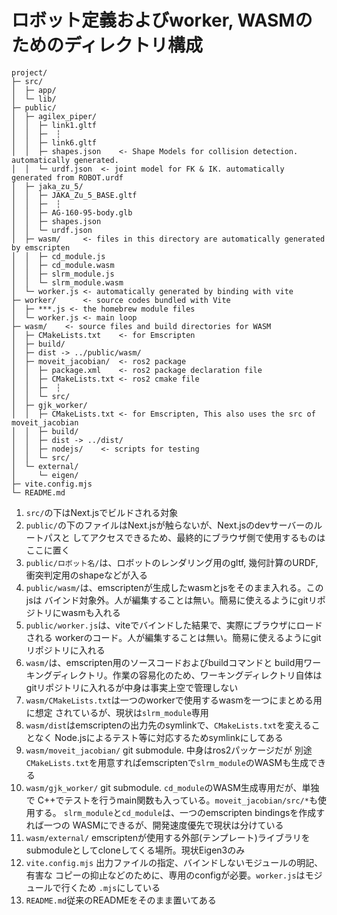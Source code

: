 # ロボット定義およびworker, WASMのためのディレクトリ構成
```
project/
├─ src/
│  ├─ app/
│  └─ lib/
├─ public/
│  ├─ agilex_piper/
│  │  ├─ link1.gltf
│  │  ├─  ┆
│  │  ├─ link6.gltf
│  │  ├─ shapes.json	<- Shape Models for collision detection. automatically generated.
│  │  └─ urdf.json	<- joint model for FK & IK. automatically generated from ROBOT.urdf
│  ├─ jaka_zu_5/
│  │  ├─ JAKA_Zu_5_BASE.gltf
│  │  ├─  ┆
│  │  ├─ AG-160-95-body.glb
│  │  ├─ shapes.json
│  │  └─ urdf.json
│  ├─ wasm/		<- files in this directory are automatically generated by emscripten
│  │  ├─ cd_module.js
│  │  ├─ cd_module.wasm
│  │  ├─ slrm_module.js
│  │  └─ slrm_module.wasm
│  └─ worker.js	<- automatically generated by binding with vite
├─ worker/		<- source codes bundled with Vite
│  ├─ ***.js <- the homebrew module files
│  └─ worker.js <- main loop 
├─ wasm/	<- source files and build directories for WASM
│  ├─ CMakeLists.txt	<- for Emscripten
│  ├─ build/
│  ├─ dist -> ../public/wasm/
│  ├─ moveit_jacobian/	<- ros2 package
│  │  ├─ package.xml	<- ros2 package declaration file
│  │  ├─ CMakeLists.txt	<- ros2 cmake file
│  │  ├─  ┆
│  │  └─ src/
│  ├─ gjk_worker/
│  │  ├─ CMakeLists.txt	<- for Emscripten, This also uses the src of moveit_jacobian
│  │  ├─ build/
│  │  ├─ dist -> ../dist/
│  │  ├─ nodejs/	<- scripts for testing
│  │  └─ src/
│  └─ external/
│     └─ eigen/
├─ vite.config.mjs
└─ README.md
```

1. `src/`の下はNext.jsでビルドされる対象
2. `public/`の下のファイルはNext.jsが触らないが、Next.jsのdevサーバーのルートパスと
   してアクセスできるため、最終的にブラウザ側で使用するものはここに置く
3. `public/ロボット名/`は、ロボットのレンダリング用のgltf, 幾何計算のURDF,
   衝突判定用のshapeなどが入る
4. `public/wasm/`は、emscriptenが生成したwasmとjsをそのまま入れる。このjsは
   バインド対象外。人が編集することは無い。簡易に使えるようにgitリポジトリにwasmも入れる
5. `public/worker.js`は、viteでバインドした結果で、実際にブラウザにロードされる
   workerのコード。人が編集することは無い。簡易に使えるようにgitリポジトリに入れる
6. `wasm/`は、emscripten用のソースコードおよびbuildコマンドと
   build用ワーキングディレクトリ。作業の容易化のため、ワーキングディレクトリ自体は
   gitリポジトリに入れるが中身は事実上空で管理しない
7. `wasm/CMakeLists.txt`は一つのworkerで使用するwasmを一つにまとめる用に想定
   されているが、現状は`slrm_module`専用
8. `wasm/dist`はemscriptenの出力先のsymlinkで、`CMakeLists.txt`を変えることなく
   Node.jsによるテスト等に対応するためsymlinkにしてある
9. `wasm/moveit_jacobian/` git submodule. 中身はros2パッケージだが
   別途`CMakeLists.txt`を用意すればemscriptenで`slrm_module`のWASMも生成できる
10. `wasm/gjk_worker/` git submodule. `cd_module`のWASM生成専用だが、単独で
	C++でテストを行うmain関数も入っている。`moveit_jacobian/src/*`も使用する。
	`slrm_module`と`cd_module`は、一つのemscripten bindingsを作成すれば一つの
	WASMにできるが、開発速度優先で現状は分けている
11. `wasm/external/` emscriptenが使用する外部(テンプレート)ライブラリを
	submoduleとしてcloneしてくる場所。現状Eigen3のみ
12. `vite.config.mjs` 出力ファイルの指定、バインドしないモジュールの明記、有害な
	コピーの抑止などのために、専用のconfigが必要。`worker.js`はモジュールで行くため
	`.mjs`にしている
13. `README.md`従来のREADMEをそのまま置いてある
